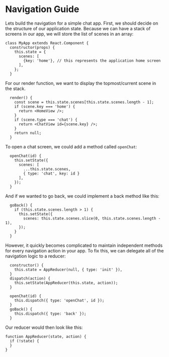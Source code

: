 # Navigation Guide

Lets build the navigation for a simple chat app. First, we should decide on the structure of our application state. Because we can have a stack of screens in our app, we will store the list of scenes in an array:

```
class MyApp extends React.Component {
  constructor(props) {
    this.state = {
      scenes: [
        {key: 'home'}, // this represents the application home screen
      ],
    };
  }
```

For our render function, we want to display the topmost/current scene in the stack.

```
  render() {
    const scene = this.state.scenes[this.state.scenes.length - 1];
    if (scene.key === 'home') {
      return <HomeView />;
    }
    if (scene.type === 'chat') {
      return <ChatView id={scene.key} />;
    }
    return null;
  }
```

To open a chat screen, we could add a method called `openChat`:

```
  openChat(id) {
    this.setState({
      scenes: [
        ...this.state.scenes,
        { type: 'chat', key: id }
      ],
    });
  }
```

And if we wanted to go back, we could implement a back method like this:

```
  goBack() {
    if (this.state.scenes.length > 1) {
      this.setState({
        scenes: this.state.scenes.slice(0, this.state.scenes.length - 1),
      });
    }
  }
```

However, it quickly becomes complicated to maintain independent methods for every navigation action in your app. To fix this, we can delegate all of the navigation logic to a reducer:

```
  constructor() {
    this.state = AppReducer(null, { type: 'init' }),
  }
  dispatch(action) {
    this.setState(AppReducer(this.state, action));
  }
```



```
  openChat(id) {
    this.dispatch({ type: 'openChat', id });
  }
  goBack() {
    this.dispatch({ type: 'back' });
  }
```

Our reducer would then look like this:

```
function AppReducer(state, action) {
  if (!state) {
  }
}
```
